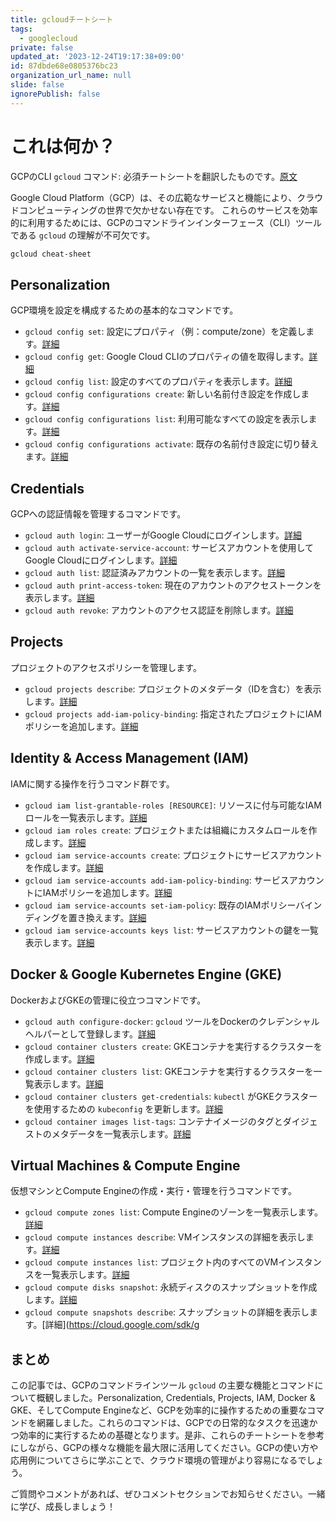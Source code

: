 ```yaml
---
title: gcloudチートシート
tags:
  - googlecloud
private: false
updated_at: '2023-12-24T19:17:38+09:00'
id: 87dbde68e0805376bc23
organization_url_name: null
slide: false
ignorePublish: false
---
```

# これは何か？
GCPのCLI `gcloud` コマンド: 必須チートシートを翻訳したものです。[原文](https://cloud.google.com/sdk/gcloud/reference/cheat-sheet)

Google Cloud Platform（GCP）は、その広範なサービスと機能により、クラウドコンピューティングの世界で欠かせない存在です。
これらのサービスを効率的に利用するためには、GCPのコマンドラインインターフェース（CLI）ツールである `gcloud` の理解が不可欠です。


```bash
gcloud cheat-sheet
```

## Personalization

GCP環境を設定を構成するための基本的なコマンドです。

- `gcloud config set`: 設定にプロパティ（例：compute/zone）を定義します。[詳細](https://cloud.google.com/sdk/gcloud/reference/config/set)
- `gcloud config get`: Google Cloud CLIのプロパティの値を取得します。[詳細](https://cloud.google.com/sdk/gcloud/reference/config/get)
- `gcloud config list`: 設定のすべてのプロパティを表示します。[詳細](https://cloud.google.com/sdk/gcloud/reference/config/list)
- `gcloud config configurations create`: 新しい名前付き設定を作成します。[詳細](https://cloud.google.com/sdk/gcloud/reference/config/configurations/create)
- `gcloud config configurations list`: 利用可能なすべての設定を表示します。[詳細](https://cloud.google.com/sdk/gcloud/reference/config/configurations/list)
- `gcloud config configurations activate`: 既存の名前付き設定に切り替えます。[詳細](https://cloud.google.com/sdk/gcloud/reference/config/configurations/activate)

## Credentials

GCPへの認証情報を管理するコマンドです。

- `gcloud auth login`: ユーザーがGoogle Cloudにログインします。[詳細](https://cloud.google.com/sdk/gcloud/reference/auth/login)
- `gcloud auth activate-service-account`: サービスアカウントを使用してGoogle Cloudにログインします。[詳細](https://cloud.google.com/sdk/gcloud/reference/auth/activate-service-account)
- `gcloud auth list`: 認証済みアカウントの一覧を表示します。[詳細](https://cloud.google.com/sdk/gcloud/reference/auth/list)
- `gcloud auth print-access-token`: 現在のアカウントのアクセストークンを表示します。[詳細](https://cloud.google.com/sdk/gcloud/reference/auth/print-access-token)
- `gcloud auth revoke`: アカウントのアクセス認証を削除します。[詳細](https://cloud.google.com/sdk/gcloud/reference/auth/revoke)

## Projects

プロジェクトのアクセスポリシーを管理します。

- `gcloud projects describe`: プロジェクトのメタデータ（IDを含む）を表示します。[詳細](https://cloud.google.com/sdk/gcloud/reference/projects/describe)
- `gcloud projects add-iam-policy-binding`: 指定されたプロジェクトにIAMポリシーを追加します。[詳細](https://cloud.google.com/sdk/gcloud/reference/projects/add-iam-policy-binding)


## Identity & Access Management (IAM)

IAMに関する操作を行うコマンド群です。

- `gcloud iam list-grantable-roles [RESOURCE]`: リソースに付与可能なIAMロールを一覧表示します。[詳細](https://cloud.google.com/sdk/gcloud/reference/iam/list-grantable-roles)
- `gcloud iam roles create`: プロジェクトまたは組織にカスタムロールを作成します。[詳細](https://cloud.google.com/sdk/gcloud/reference/iam/roles/create)
- `gcloud iam service-accounts create`: プロジェクトにサービスアカウントを作成します。[詳細](https://cloud.google.com/sdk/gcloud/reference/iam/service-accounts/create)
- `gcloud iam service-accounts add-iam-policy-binding`: サービスアカウントにIAMポリシーを追加します。[詳細](https://cloud.google.com/sdk/gcloud/reference/iam/service-accounts/add-iam-policy-binding)
- `gcloud iam service-accounts set-iam-policy`: 既存のIAMポリシーバインディングを置き換えます。[詳細](https://cloud.google.com/sdk/gcloud/reference/iam/service-accounts/set-iam-policy)
- `gcloud iam service-accounts keys list`: サービスアカウントの鍵を一覧表示します。[詳細](https://cloud.google.com/sdk/gcloud/reference/iam/service-accounts/keys/list)

## Docker & Google Kubernetes Engine (GKE)

DockerおよびGKEの管理に役立つコマンドです。

- `gcloud auth configure-docker`: `gcloud` ツールをDockerのクレデンシャルヘルパーとして登録します。[詳細](https://cloud.google.com/sdk/gcloud/reference/auth/configure-docker)
- `gcloud container clusters create`: GKEコンテナを実行するクラスターを作成します。[詳細](https://cloud.google.com/sdk/gcloud/reference/container/clusters/create)
- `gcloud container clusters list`: GKEコンテナを実行するクラスターを一覧表示します。[詳細](https://cloud.google.com/sdk/gcloud/reference/container/clusters/list)
- `gcloud container clusters get-credentials`: `kubectl` がGKEクラスターを使用するための `kubeconfig` を更新します。[詳細](https://cloud.google.com/sdk/gcloud/reference/container/clusters/get-credentials)
- `gcloud container images list-tags`: コンテナイメージのタグとダイジェストのメタデータを一覧表示します。[詳細](https://cloud.google.com/sdk/gcloud/reference/container/images/list-tags)

## Virtual Machines & Compute Engine

仮想マシンとCompute Engineの作成・実行・管理を行うコマンドです。

- `gcloud compute zones list`: Compute Engineのゾーンを一覧表示します。[詳細](https://cloud.google.com/sdk/gcloud/reference/compute/zones/list)
- `gcloud compute instances describe`: VMインスタンスの詳細を表示します。[詳細](https://cloud.google.com/sdk/gcloud/reference/compute/instances/describe)
- `gcloud compute instances list`: プロジェクト内のすべてのVMインスタンスを一覧表示します。[詳細](https://cloud.google.com/sdk/gcloud/reference/compute/instances/list)
- `gcloud compute disks snapshot`: 永続ディスクのスナップショットを作成します。[詳細](https://cloud.google.com/sdk/gcloud/reference/compute/disks/snapshot)
- `gcloud compute snapshots describe`: スナップショットの詳細を表示します。[詳細](https://cloud.google.com/sdk/g

## まとめ

この記事では、GCPのコマンドラインツール `gcloud` の主要な機能とコマンドについて概観しました。Personalization, Credentials, Projects, IAM, Docker & GKE、そしてCompute Engineなど、GCPを効率的に操作するための重要なコマンドを網羅しました。これらのコマンドは、GCPでの日常的なタスクを迅速かつ効率的に実行するための基礎となります。是非、これらのチートシートを参考にしながら、GCPの様々な機能を最大限に活用してください。GCPの使い方や応用例についてさらに学ぶことで、クラウド環境の管理がより容易になるでしょう。

ご質問やコメントがあれば、ぜひコメントセクションでお知らせください。一緒に学び、成長しましょう！
